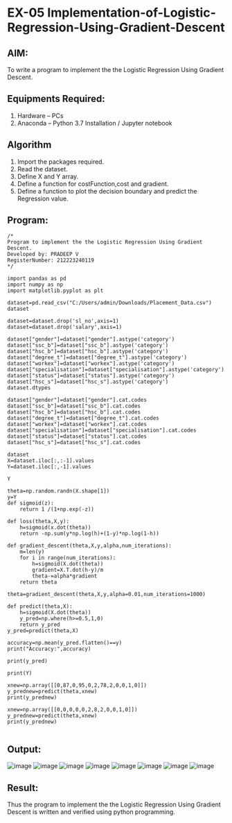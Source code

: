# EX-05 Implementation-of-Logistic-Regression-Using-Gradient-Descent

## AIM:
To write a program to implement the the Logistic Regression Using Gradient Descent.

## Equipments Required:
1. Hardware – PCs
2. Anaconda – Python 3.7 Installation / Jupyter notebook

## Algorithm
1. Import the packages required.
2. Read the dataset.
3. Define X and Y array.
4. Define a function for costFunction,cost and gradient.
5. Define a function to plot the decision boundary and predict the Regression value.
 
 
 

## Program:
```
/*
Program to implement the the Logistic Regression Using Gradient Descent.
Developed by: PRADEEP V
RegisterNumber: 212223240119
*/
```

```
import pandas as pd
import numpy as np
import matplotlib.pyplot as plt

dataset=pd.read_csv("C:/Users/admin/Downloads/Placement_Data.csv")
dataset

dataset=dataset.drop('sl_no',axis=1)
dataset=dataset.drop('salary',axis=1)

dataset["gender"]=dataset["gender"].astype('category')
dataset["ssc_b"]=dataset["ssc_b"].astype('category')
dataset["hsc_b"]=dataset["hsc_b"].astype('category')
dataset["degree_t"]=dataset["degree_t"].astype('category')
dataset["workex"]=dataset["workex"].astype('category')
dataset["specialisation"]=dataset["specialisation"].astype('category')
dataset["status"]=dataset["status"].astype('category')
dataset["hsc_s"]=dataset["hsc_s"].astype('category')
dataset.dtypes

dataset["gender"]=dataset["gender"].cat.codes
dataset["ssc_b"]=dataset["ssc_b"].cat.codes
dataset["hsc_b"]=dataset["hsc_b"].cat.codes
dataset["degree_t"]=dataset["degree_t"].cat.codes
dataset["workex"]=dataset["workex"].cat.codes
dataset["specialisation"]=dataset["specialisation"].cat.codes
dataset["status"]=dataset["status"].cat.codes
dataset["hsc_s"]=dataset["hsc_s"].cat.codes

dataset
X=dataset.iloc[:,:-1].values
Y=dataset.iloc[:,-1].values

Y

theta=np.random.randn(X.shape[1])
y=Y
def sigmoid(z):
    return 1 /(1+np.exp(-z))

def loss(theta,X,y):
    h=sigmoid(x.dot(theta))
    return -np.sum(y*np.log(h)+(1-y)*np.log(1-h))

def gradient_descent(theta,X,y,alpha,num_iterations):
    m=len(y)
    for i in range(num_iterations):
        h=sigmoid(X.dot(theta))
        gradient=X.T.dot(h-y)/m
        theta-=alpha*gradient
    return theta

theta=gradient_descent(theta,X,y,alpha=0.01,num_iterations=1000)

def predict(theta,X):
    h=sigmoid(X.dot(theta))
    y_pred=np.where(h>=0.5,1,0)
    return y_pred 
y_pred=predict(theta,X)

accuracy=np.mean(y_pred.flatten()==y)
print("Accuracy:",accuracy)

print(y_pred)

print(Y)

xnew=np.array([[0,87,0,95,0,2,78,2,0,0,1,0]])
y_prednew=predict(theta,xnew)
print(y_prednew)

xnew=np.array([[0,0,0,0,0,2,8,2,0,0,1,0]])
y_prednew=predict(theta,xnew)
print(y_prednew)


```

## Output:
![image](https://github.com/velupradeep/-Implementation-of-Logistic-Regression-Using-Gradient-Descent/assets/150329341/8bf85e52-39e1-4c6b-b04b-666eaa74d95c)
![image](https://github.com/velupradeep/-Implementation-of-Logistic-Regression-Using-Gradient-Descent/assets/150329341/86e80108-cdec-46d1-98e7-8f1e1ab65660)
![image](https://github.com/velupradeep/-Implementation-of-Logistic-Regression-Using-Gradient-Descent/assets/150329341/214c0417-882a-4d53-9bb8-68b5cee06b89)
![image](https://github.com/velupradeep/-Implementation-of-Logistic-Regression-Using-Gradient-Descent/assets/150329341/256b861a-e01f-440c-a408-cd3c57f3296d)
![image](https://github.com/velupradeep/-Implementation-of-Logistic-Regression-Using-Gradient-Descent/assets/150329341/452fd814-9eb6-4b74-b68f-b2b2ef97699f)
![image](https://github.com/velupradeep/-Implementation-of-Logistic-Regression-Using-Gradient-Descent/assets/150329341/ce6d744d-8a8b-4cdd-a910-a0cc3d53c68c)
![image](https://github.com/velupradeep/-Implementation-of-Logistic-Regression-Using-Gradient-Descent/assets/150329341/fe9fd3c2-def9-479f-aaf2-c583f3a6a79f)
![image](https://github.com/velupradeep/-Implementation-of-Logistic-Regression-Using-Gradient-Descent/assets/150329341/61823f33-fe75-486f-924d-75e9fee0f0e2)













## Result:
Thus the program to implement the the Logistic Regression Using Gradient Descent is written and verified using python programming.


